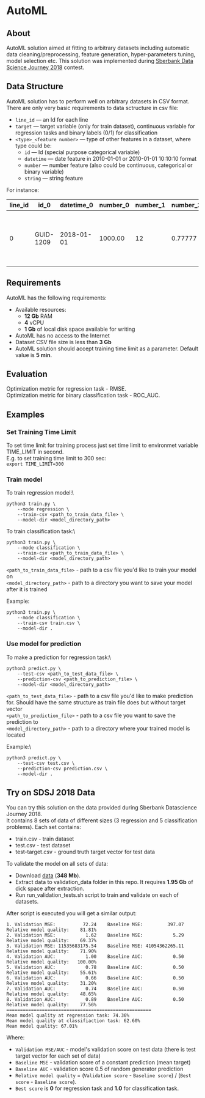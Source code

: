 # AutoML

## About
AutoML solution aimed at fitting to arbitrary datasets including automatic data cleaning/preprocessing, feature generation, hyper-parameters tuning, model selection etc. 
This solution was implemented during [Sberbank Data Science Journey 2018](https://sdsj.sberbank.ai/en/) contest.

## Data Structure
AutoML solution has to perform well on arbitrary datasets in CSV format.
There are only very basic requirements to data sctructure in csv file:
- `line_id` — an Id for each line
- `target` — target variable (only for train dataset), continuous variable for regression tasks and binary labels (0/1) for classification
- `<type>_<feature number>` — type of other features in a dataset, where type could be:
    - `id` — Id (special purpose categorical variable)
    - `datetime` — date feature in 2010-01-01 or 2010-01-01 10:10:10 format
    - `number` — number feature (also could be continuous, categorical or binary variable)
    - `string` — string feature

For instance:

|line_id |   id_0   | datetime_0 | number_0 | number_1 | number_2 | string_0 |                 string_1                 | 
| ------ | -------- | ---------- | -------- | -------- | -------- | -------- | ---------------------------------------- | 
|    0   | GUID-1209| 2018-01-01 |  1000.00 |    12    |  0.77777 |   male   | 1 New Orchard Rd, Armonk, New York 10504 | 


## Requirements
AutoML has the following requirements:
- Available resources:
  - **12 Gb** RAM
  - **4** vCPU
  - **1 Gb** of local disk space available for writing
- AutoML has no access to the Internet
- Dataset CSV file size is less than **3 Gb**
- AutoML solution should accept training time limit as a parameter. Default value is **5 min**.


## Evaluation
Optimization metric for regression task - RMSE.\
Optimization metric for binary classification task - ROC_AUC.


## Examples
### Set Training Time Limit
To set time limit for training process just set time limit to environmet variable TIME_LIMIT in second.\
E.g. to set training time limit to 300 sec:\
```export TIME_LIMIT=300```


### Train model
To train regression model:\
```
python3 train.py \
    --mode regression \
    --train-csv <path_to_train_data_file> \
    --model-dir <model_directory_path>
```

To train classification task:\
```
python3 train.py \
    --mode classification \
    --train-csv <path_to_train_data_file> \
    --model-dir <model_directory_path>
```

`<path_to_train_data_file>` - path to a csv file you'd like to train your model on\
`<model_directory_path>` - path to a directory you want to save your model after it is trained

Example:
```
python3 train.py \
    --mode classification \
    --train-csv train.csv \
    --model-dir .
```


### Use model for prediction
To make a prediction for regression task:\
```
python3 predict.py \
    --test-csv <path_to_test_data_file> \
    --prediction-csv <path_to_prediction_file> \
    --model-dir <model_directory_path>
```

`<path_to_test_data_file>` - path to a csv file you'd like to make prediction for. Should have the same structure as train file does but without target vector\
`<path_to_prediction_file>` - path to a csv file you want to save the prediction to\
`<model_directory_path>` - path to a directory where your trained model is located

Example:\
```
python3 predict.py \
    --test-csv test.csv \
    --prediction-csv prediction.csv \
    --model-dir .
```


## Try on SDSJ 2018 Data
You can try this solution on the data provided during Sberbank Datascience Journey 2018.\
It contains 8 sets of data of different sizes (3 regression and 5 classification problems). Each set contains:
- train.csv - train dataset
- test.csv - test dataset
- test-target.csv - ground truth target vector for test data

To validate the model on all sets of data:
- Download [data](https://s3.eu-central-1.amazonaws.com/sdsj2018-automl/public/sdsj2018_automl_check_datasets.zip) (**348 Mb**).
- Extract data to validation_data folder in this repo. It requires **1.95 Gb** of dick space after extraction.
- Run run_validation_tests.sh script to train and validate on each of datasets.

After script is executed you will get a similar output:
```
1. Validation MSE:          72.24    Baseline MSE:         397.07    Relative model quality:    81.81%
2. Validation MSE:           1.62    Baseline MSE:           5.29    Relative model quality:    69.37%
3. Validation MSE: 11535683175.54    Baseline MSE: 41054362265.11    Relative model quality:    71.90%
4. Validation AUC:           1.00    Baseline AUC:           0.50    Relative model quality:   100.00%
5. Validation AUC:           0.78    Baseline AUC:           0.50    Relative model quality:    55.61%
6. Validation AUC:           0.66    Baseline AUC:           0.50    Relative model quality:    31.20%
7. Validation AUC:           0.74    Baseline AUC:           0.50    Relative model quality:    48.65%
8. Validation AUC:           0.89    Baseline AUC:           0.50    Relative model quality:    77.56%
=====================================================
Mean model quality at regression task: 74.36%
Mean model quality at classifiaction task: 62.60%
Mean model quality: 67.01%
```
Where:
- `Validation MSE/AUC` - model's validation score on test data (there is test target vector for each set of data)
- `Baseline MSE` - validation score of a constant prediction (mean target)
- `Baseline AUC` - validation score 0.5 of random generator prediction
- `Relative model quality` = (`Validation score` - `Baseline score`) / (`Best score` - `Baseline score`). 
- `Best score` is **0** for regression task and **1.0** for classification task.
